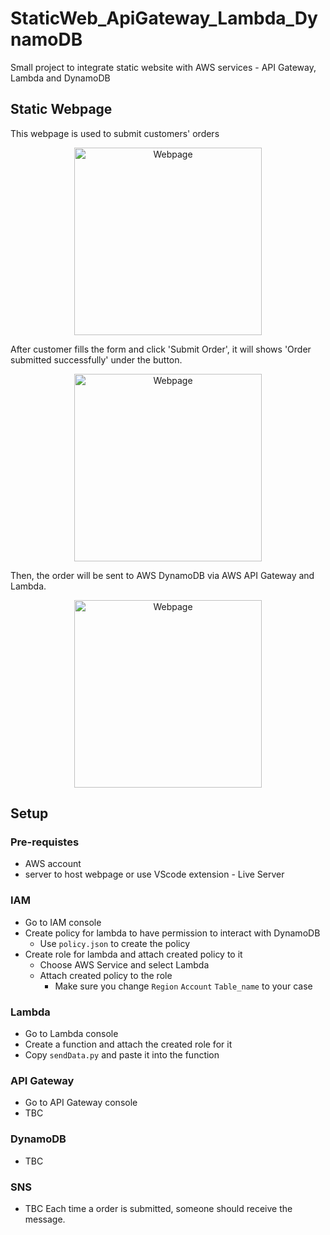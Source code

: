 # StaticWeb_ApiGateway_Lambda_DynamoDB
Small project to integrate static website with AWS services - API Gateway, Lambda and DynamoDB


## Static Webpage
This webpage is used to submit customers' orders
<p align="center">
  <img src="https://github.com/user-attachments/assets/73bf814a-9aab-46e3-8265-ae11b5d91875" alt="Webpage" width="300" />
</p>

After customer fills the form and click 'Submit Order', it will shows 'Order submitted successfully' under the button.
<p align="center">
  <img src="https://github.com/user-attachments/assets/085866c8-f3b6-4092-a9ae-20a874803243" alt="Webpage" width="300" />
</p>
Then, the order will be sent to AWS DynamoDB via AWS API Gateway and Lambda.
<p align="center">
  <img src="https://github.com/user-attachments/assets/7b90d8d1-3bd9-45c2-8ff3-7098e3db0bee" alt="Webpage" width="300" />
</p>


## Setup

### Pre-requistes
- AWS account 
- server to host webpage or use VScode extension - Live Server
### IAM
- Go to IAM console
- Create policy for lambda to have permission to interact with DynamoDB
  - Use `` policy.json `` to create the policy 
- Create role for lambda and attach created policy to it
  - Choose AWS Service and select Lambda
  - Attach created policy to the role
    - Make sure you change ``Region`` ``Account`` ``Table_name`` to your case
   
### Lambda
- Go to Lambda console
- Create a function and attach the created role for it
- Copy ``sendData.py`` and paste it into the function


### API Gateway
- Go to API Gateway console
- TBC

### DynamoDB
- TBC

### SNS
- TBC
Each time a order is submitted, someone should receive the message.